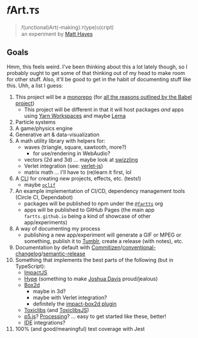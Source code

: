 # 𝑓Art.ᴛꜱ

> 𝑓(unctional)Art(-making).ᴛ(ype)ꜱ(cript)<br>
> an experiment by [Matt Hayes](https://github.com/mysterycommand)

## Goals

Hmm, this feels weird. I've been thinking about this a lot lately though, so I probably ought to get some of that thinking out of my head to make room for other stuff. Also, it'll be good to get in the habit of documenting stuff like this. Uhh, a list I guess:

1.  This project will be a [monorepo](https://danluu.com/monorepo/) (for [all the reasons outlined by the Babel project](https://github.com/babel/babel/blob/master/doc/design/monorepo.md))
    - This project will be different in that it will host packages _and_ apps using [Yarn Workspaces](https://yarnpkg.com/lang/en/docs/workspaces/) and maybe [Lerna](https://lernajs.io/)
2.  Particle systems
3.  A game/physics engine
4.  Generative art & data-visualization
5.  A math utility library with helpers for:
    - waves (triangle, square, sawtooth, more?)
      - for use/rendering in WebAudio?
    - vectors (2d and 3d) … maybe look at [swizzling](https://github.com/Popmotion/vekta)
    - Verlet integration (see: [verlet-js](https://github.com/subprotocol/verlet-js))
    - matrix math … I'll have to (re)learn it first, lol
6.  A <abbr title="command line interface">CLI</abbr> for creating new projects, effects, etc. (tests!)
    - maybe [`oclif`](https://oclif.io/)
7.  An example implementation of CI/CD, dependency management tools (Circle CI, Dependabot)
    - packages will be published to npm under the [`@fartts`](https://www.npmjs.com/org/fartts) org
    - apps will be published to GitHub Pages (the main app `fartts.github.io` being a kind of showcase of other app/experiments)
8.  A way of documenting my process
    - publishing a new app/experiment will generate a GIF or MPEG or something, publish it to [Tumblr](https://fartts.tumblr.com/), create a release (with notes), etc.
9.  Documentation by default with [Commitizen](http://commitizen.github.io/cz-cli/)/[conventional-changelog](https://github.com/conventional-changelog/conventional-changelog)/[semantic-release](https://github.com/semantic-release/semantic-release)
10. Something that implements the best parts of the following (but in TypeScript):
    - [ImpactJS](https://github.com/phoboslab/Impact)
    - [Hype](https://github.com/hype/HYPE_Processing/tree/lib_staging) (something to make [Joshua Davis](https://twitter.com/joshuadavis/) proud/jealous)
    - [Box2d](http://box2d.org/)
      - maybe in 3d?
      - maybe with Verlet integration?
      - definitely the [impact-box2d plugin](https://github.com/phoboslab/impact-box2d)
    - [Toxiclibs](https://github.com/postspectacular/toxiclibs) (and [ToxiclibsJS](https://github.com/hapticdata/toxiclibsjs))
    - [p5.js](https://github.com/processing/p5.js)? [Processing](https://github.com/processing/processing)? … easy to get started like these, better!
    - <abbr title="integrated development environment">IDE</abbr> integrations?
11. 100% (and good/meaningful) test coverage with Jest
